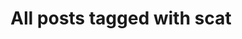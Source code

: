 ---
layout: tag
title: "All posts tagged with scat"
permalink: /weblog/tags/scat/
taxonomy: scat
---